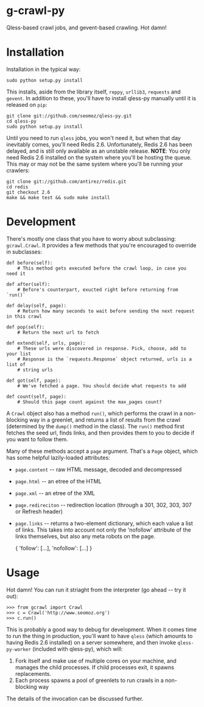 g-crawl-py
==========
Qless-based crawl jobs, and gevent-based crawling. Hot damn!

Installation
============
Installation in the typical way:

	sudo python setup.py install

This installs, aside from the library itself, `reppy`, `urllib3`, `requests` and
`gevent`. In addition to these, you'll have to install qless-py manually until it
is released on `pip`:

	git clone git://github.com/seomoz/qless-py.git
	cd qless-py
	sudo python setup.py install

Until you need to run `qless` jobs, you won't need it, but when that day inevitably
comes, you'll need Redis 2.6. Unfortunately, Redis 2.6 has been delayed, and is 
still only available as an unstable release. __NOTE__: You only need Redis 2.6 
installed on the system where you'll be hosting the queue. This may or may not be
the same system where you'll be running your crawlers:

	git clone git://github.com/antirez/redis.git
	cd redis
	git checkout 2.6
	make && make test && sudo make install

Development
===========
There's mostly one class that you have to worry about subclassing: `gcrawl.Crawl`.
It provides a few methods that you're encouraged to override in subclasses:

	def before(self):
		# This method gets executed before the crawl loop, in case you need it
	
	def after(self):
		# Before's counterpart, exucted right before returning from `run()`
	
	def delay(self, page):
		# Return how many seconds to wait before sending the next request in this crawl
    
    def pop(self):
		# Return the next url to fetch
    
    def extend(self, urls, page):
		# These urls were discovered in response. Pick, choose, add to your list
		# Response is the `requests.Response` object returned, urls is a list of
		# string urls

    def got(self, page):
		# We've fetched a page. You should decide what requests to add
    
    def count(self, page):
		# Should this page count against the max_pages count?

A `Crawl` object also has a method `run()`, which performs the crawl in a non-blocking
way in a greenlet, and returns a list of results from the crawl (determined by the
`dump()` method in the class). The `run()` method first fetches the seed url, finds
links, and then provides them to you to decide if you want to follow them.

Many of these methods accept a `page` argument. That's a `Page` object, which has
some helpful lazily-loaded attributes:

- `page.content` -- raw HTML message, decoded and decompressed
- `page.html` -- an etree of the HTML
- `page.xml` -- an etree of the XML
- `page.redireciton` -- redirection location (through a 301, 302, 303, 307 or Refresh header)
- `page.links` -- returns a two-element dictionary, which each value a list of links. This
	takes into account not only the 'nofollow' attribute of the links themselves, but also
	any meta robots on the page.
	
	{
		'follow': [...],
		'nofollow': [...]
	}

Usage
=====
Hot damn! You can run it striaght from the interpreter (go ahead -- try it out):

	>>> from gcrawl import Crawl
	>>> c = Crawl('http://www.seomoz.org')
	>>> c.run()

This is probably a good way to debug for development. When it comes time to run the
thing in production, you'll want to have `qless` (which amounts to having Redis 2.6
installed) on a server somewhere, and then invoke `qless-py-worker` (included with 
qless-py), which will:

1. Fork itself and make use of multiple cores on your machine, and manages the child
	processes. If child processes exit, it spawns replacements.
2. Each process spawns a pool of greenlets to run crawls in a non-blocking way

The details of the invocation can be discussed further.
